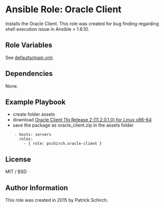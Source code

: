 # Ansible Role: Oracle Client

Installs the Oracle Client. This role was created for bug finding regarding shell execution issue in Ansible > 1.6.10.

## Role Variables

See [defaults/main.yml](defaults/main.yml).
 
## Dependencies

None.

## Example Playbook

* create folder assets
* download [Oracle Client 11g Release 2 (11.2.0.1.0) for Linux x86-64](http://www.oracle.com/technetwork/database/enterprise-edition/downloads/112010-linx8664soft-100572.html) 
* save the package as oracle_client.zip in the assets folder

```
    - hosts: servers
      roles:
        - { role: pschirch.oracle-client }
```

## License

MIT / BSD

## Author Information

This role was created in 2015 by Patrick Schirch.
